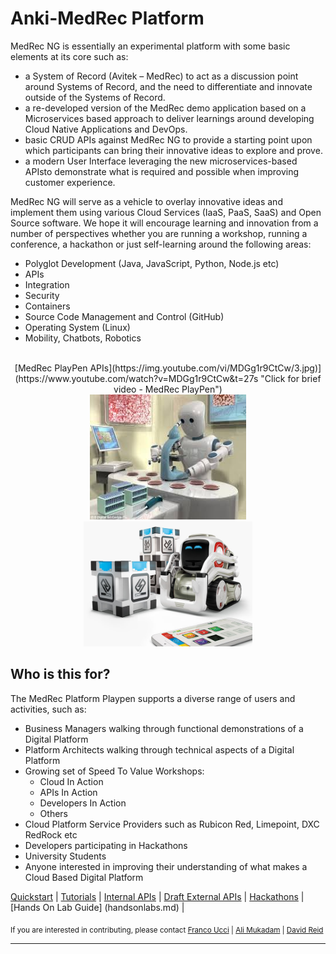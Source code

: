 **Anki-MedRec Platform**
===================


MedRec NG is essentially an experimental platform with some basic elements at its core such as:
 
-	a System of Record (Avitek – MedRec) to act as a discussion point around Systems of Record, and the need to differentiate and innovate outside of the Systems of Record.
- a re-developed version of the MedRec demo application based on a Microservices based approach to deliver learnings around developing Cloud Native Applications and DevOps.
-	basic CRUD APIs against MedRec NG to provide a starting point upon which participants can bring their innovative ideas to explore and prove.
- a modern User Interface leveraging the new microservices-based APIsto demonstrate what is required and possible when improving customer experience.


MedRec NG will serve as a vehicle to overlay innovative ideas and implement them using various Cloud Services (IaaS, PaaS, SaaS) and Open Source software. We hope
it will encourage learning and innovation from a number of perspectives whether you are running a workshop, running a conference, a hackathon or just self-learning around the following areas:

- Polyglot Development (Java, JavaScript, Python, Node.js etc)
- APIs
- Integration
- Security
- Containers
- Source Code Management and Control (GitHub)
- Operating System (Linux)
- Mobility, Chatbots, Robotics

<br>
<center>
[MedRec PlayPen APIs](https://img.youtube.com/vi/MDGg1r9CtCw/3.jpg)](https://www.youtube.com/watch?v=MDGg1r9CtCw&t=27s "Click for brief video - MedRec PlayPen")
</center>
<center>
 <img src="./assets/img/robotmedicine.jpg" width="250" height="200"><img src="./assets/img/cozmoanki.jpg"  width="270" height="200">
</center>

## Who is this for?

The MedRec Platform Playpen supports a diverse range of users and activities, such as:

-	Business Managers walking through functional demonstrations of a Digital Platform
-	Platform Architects walking through technical aspects of a Digital Platform
- 	Growing set of Speed To Value Workshops:
    - Cloud In Action
    - APIs In Action
    - Developers In Action
    - Others
-	Cloud Platform Service Providers such as Rubicon Red, Limepoint, DXC RedRock etc
-	Developers participating in Hackathons
-	University Students
-	Anyone interested in improving their understanding of what makes a Cloud Based Digital Platform


[Quickstart](quickstart.md)  | [Tutorials](tutorials.md) | 
[Internal APIs](https://medrec-gse00010209.apaas.em2.oraclecloud.com/swagger.html) | 
[Draft External APIs](http://dev-apis.oracleau.cloud:3006/) |
[Hackathons](hackathons.md) | [Hands On Lab Guide] (handsonlabs.md) |

<sub> If you are interested in contributing, please contact [Franco Ucci](franco.ucci@oracle.com) | [Ali Mukadam](ali.mukadam@oracle.com) | [David Reid](david.m.reid@oracle.com) </sub>

<hr />

